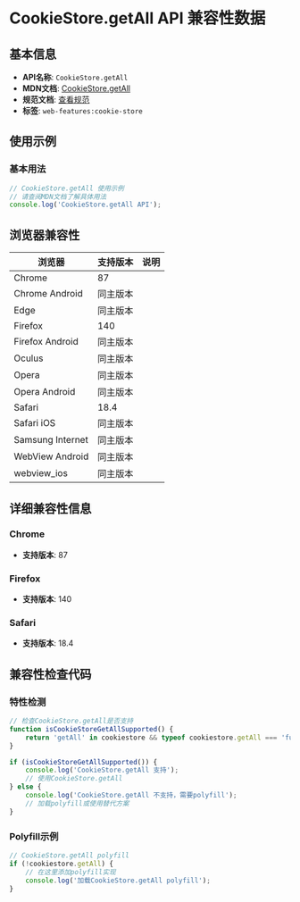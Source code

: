 # CookieStore.getAll API 兼容性数据

## 基本信息

- **API名称**: `CookieStore.getAll`
- **MDN文档**: [CookieStore.getAll](https://developer.mozilla.org/docs/Web/API/CookieStore/getAll)
- **规范文档**: [查看规范](https://cookiestore.spec.whatwg.org/#dom-cookiestore-getall)
- **标签**: `web-features:cookie-store`

## 使用示例

### 基本用法

```javascript
// CookieStore.getAll 使用示例
// 请查阅MDN文档了解具体用法
console.log('CookieStore.getAll API');
```

## 浏览器兼容性

| 浏览器 | 支持版本 | 说明 |
|--------|----------|------|
| Chrome | 87 |  |
| Chrome Android | 同主版本 |  |
| Edge | 同主版本 |  |
| Firefox | 140 |  |
| Firefox Android | 同主版本 |  |
| Oculus | 同主版本 |  |
| Opera | 同主版本 |  |
| Opera Android | 同主版本 |  |
| Safari | 18.4 |  |
| Safari iOS | 同主版本 |  |
| Samsung Internet | 同主版本 |  |
| WebView Android | 同主版本 |  |
| webview_ios | 同主版本 |  |

## 详细兼容性信息

### Chrome

- **支持版本**: 87

### Firefox

- **支持版本**: 140

### Safari

- **支持版本**: 18.4

## 兼容性检查代码

### 特性检测

```javascript
// 检查CookieStore.getAll是否支持
function isCookieStoreGetAllSupported() {
    return 'getAll' in cookiestore && typeof cookiestore.getAll === 'function';
}

if (isCookieStoreGetAllSupported()) {
    console.log('CookieStore.getAll 支持');
    // 使用CookieStore.getAll
} else {
    console.log('CookieStore.getAll 不支持，需要polyfill');
    // 加载polyfill或使用替代方案
}
```

### Polyfill示例

```javascript
// CookieStore.getAll polyfill
if (!cookiestore.getAll) {
    // 在这里添加polyfill实现
    console.log('加载CookieStore.getAll polyfill');
}
```

